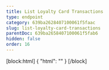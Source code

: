 ```yaml
---
title: List Loyalty Card Transactions
type: endpoint
category: 639ba2628407100061f5faac
slug: list-loyalty-card-transactions
parentDoc: 639ba2658407100061f5fab6
hidden: false
order: 16
---
```

[block:html]
{
  "html": "<style>\n.LanguagePicker-divider { \n  display: none; }\n  \n[title=\"Toggle library\"] { \n  display: none; }\n</style>"
}
[/block]